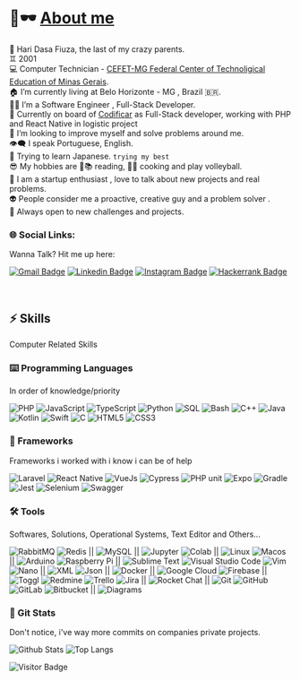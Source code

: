 #  👋🕶️ [About me](https://github.com/7131HDMC)

🐍 Hari Dasa Fiuza, the last of my crazy parents.</br>
♊ 2001</br>
💻 Computer Technician - [CEFET-MG Federal Center of Technoligical Education of Minas Gerais](https://www.cefetmg.br).</br>
🏠 I’m currently living at Belo Horizonte - MG , Brazil 🇧🇷. <br/>
👨‍💻 I’m a Software Engineer , Full-Stack Developer.<br/>
💸 Currently on board of [Codificar](https://codificar.com.br) as Full-Stack developer, working with PHP and React Native in logistic project</br>
🔭 I’m looking to improve myself and solve problems around me.<br/>
👁️‍🗨️ I speak Portuguese, English.</br>
💬 Trying to learn Japanese. `trying my best`<br/>
😎 My hobbies are 📖📚 reading, 🍳🔪 cooking and play volleyball.</br>
🎩 I am a startup enthusiast , love to talk about new projects and real problems.</br> 
👽 People consider me a proactive, creative guy and a problem solver .</br>
🍕 Always open to new challenges and projects.</br>

### 🌐 Social Links:

Wanna Talk? Hit me up here:

[![Gmail Badge](https://img.shields.io/badge/-haridasafiuza@gmail.com-c14438?style=flat-square&logo=Gmail&logoColor=white&link=mailto:haridasafiuza@gmail.com)](mailto:haridasafiuza@gmail.com)
[![Linkedin Badge](https://img.shields.io/badge/-hari-blue?style=flat-square&logo=Linkedin&logoColor=white&link=https://www.linkedin.com/in/hari-dasa-fiuza-183171164)](https://www.linkedin.com/in/hari-dasa-fiuza-183171164)
[![Instagram Badge](https://img.shields.io/badge/-hari_dade-8a3ab9?style=flat-square&logo=instagram&logoColor=white&link=https://instagram.com/hari_dade/)](https://instagram.com/hari_dade/)
[![Hackerrank Badge](https://img.shields.io/badge/-Hackerrank-2EC866?style=for-the-badge&logo=HackerRank&logoColor=white)](https://www.hackerrank.com/haridasafiuza)

</br>

## ⚡ Skills
Computer Related Skills

### ⌨️ Programming Languages
In order of knowledge/priority

![PHP](https://img.shields.io/badge/-PHP-black?style=for-the-badge&logo=php)
![JavaScript](https://img.shields.io/badge/-JavaScript-black?style=for-the-badge&logo=javascript)
![TypeScript](https://img.shields.io/badge/-TypeScript-black?style=for-the-badge&logo=typescript)
![Python](https://img.shields.io/badge/-Python-black?style=for-the-badge&logo=Python)
![SQL](https://img.shields.io/badge/-SQL-black?style=for-the-badge&logo=sql)
![Bash](https://img.shields.io/badge/-Bash-black?style=for-the-badge&logo=gnubash)
![C++](https://img.shields.io/badge/-C++-black?style=for-the-badge&logo=cplusplus)
![Java](https://img.shields.io/badge/-Java-black?style=for-the-badge&logo=java)
![Kotlin](https://img.shields.io/badge/-kotlin-black?style=for-the-badge&logo=kotlin)
![Swift](https://img.shields.io/badge/-Swift-black?style=for-the-badge&logo=Swift)
![C](https://img.shields.io/badge/-C-black?style=for-the-badge&logo=c)
![HTML5](https://img.shields.io/badge/-HTML5-black?style=for-the-badge&logo=html5)
![CSS3](https://img.shields.io/badge/-CSS3-black?style=for-the-badge&logo=css3)

### 🧠 Frameworks
Frameworks i worked with i know i can be of help

![Laravel](https://img.shields.io/badge/-Laravel-black?style=for-the-badge&logo=laravel)
![React Native](https://img.shields.io/badge/-React%20Native-black?style=for-the-badge&logo=react)
![VueJs](https://img.shields.io/badge/-VueJs-black?style=for-the-badge&logo=vuedotjs)
![Cypress](https://img.shields.io/badge/Cypress-black?style=for-the-badge&logo=cypress&logoColor=white)
![PHP unit](https://img.shields.io/badge/-PHPUnit-black?style=for-the-badge&logo=phpuinit)
![Expo](https://img.shields.io/badge/Expo-black?style=for-the-badge&logo=expo&logoColor=white)
![Gradle](https://img.shields.io/badge/gradle-black?style=for-the-badge&logo=gradle&logoColor=white)
![Jest](https://img.shields.io/badge/jest-black?style=for-the-badge&logo=jest&logoColor=white)
![Selenium](https://img.shields.io/badge/Selenium-black?style=for-the-badge&logo=Selenium&logoColor=white)
![Swagger](https://img.shields.io/badge/Swagger-black?style=for-the-badge&logo=Swagger&logoColor=white)

### 🛠️ Tools
Softwares, Solutions, Operational Systems, Text Editor and Others...

![RabbitMQ](https://img.shields.io/badge/-RabbitMQ-black?style=for-the-badge&logo=rabbitmq)
![Redis](https://img.shields.io/badge/-Redis-black?style=for-the-badge&logo=Redis)
||
![MySQL](https://img.shields.io/badge/Mysql-black?style=for-the-badge&logo=mysql)
||
![Jupyter](https://img.shields.io/badge/-Jupyter-black?style=for-the-badge&logo=jupyter)
![Colab](https://img.shields.io/badge/Colab-black?style=for-the-badge&logo=googlecolab&color=black)
||
![Linux](https://img.shields.io/badge/-Linux-black?style=for-the-badge&logo=linux)
![Macos](https://img.shields.io/badge/-Macos-black?style=for-the-badge&logo=apple)
|| 
![Arduino](https://img.shields.io/badge/Arduino-black?style=for-the-badge&logo=Arduino&logoColor=white)
![Raspberry Pi](https://img.shields.io/badge/Raspberry%20Pi-black?style=for-the-badge&logo=Raspberry%20Pi&logoColor=white)
||
![Sublime Text](https://img.shields.io/badge/-Sublime%20Text-black?style=for-the-badge&logo=sublimetext)
![Visual Studio Code](https://img.shields.io/badge/-Visual%20Studio%20Code-black?style=for-the-badge&logo=visualstudiocode)
![Vim](https://img.shields.io/badge/-Vim-black?style=for-the-badge&logo=vim)
![Nano](https://img.shields.io/badge/-Nano-black?style=for-the-badge&logo=nano)
||
![XML](https://img.shields.io/badge/-Xml-black?style=for-the-badge&logo=Xml)
![Json](https://img.shields.io/badge/-Json-black?style=for-the-badge&logo=json)
 ||
![Docker](https://img.shields.io/badge/-Docker-black?style=for-the-badge&logo=docker)
 ||
![Google Cloud](https://img.shields.io/badge/Google%20Cloud-black?style=for-the-badge&logo=google-cloud)
![Firebase](https://img.shields.io/badge/Firebase-black?style=for-the-badge&logo=firebase)
 ||
![Toggl](https://img.shields.io/badge/-Toggl-black?style=for-the-badge&logo=toggl)
![Redmine](https://img.shields.io/badge/-Redmine-black?style=for-the-badge&logo=redmine)
![Trello](https://img.shields.io/badge/-Trello-black?style=for-the-badge&logo=trello)
![Jira](https://img.shields.io/badge/-Jira-black?style=for-the-badge&logo=jira)
||
![Rocket Chat](https://img.shields.io/badge/-Rocket%20Chat-black?style=for-the-badge&logo=rocketdotchat)
||
![Git](https://img.shields.io/badge/-Git-black?style=for-the-badge&logo=git)
![GitHub](https://img.shields.io/badge/-GitHub-black?style=for-the-badge&logo=github)
![GitLab](https://img.shields.io/badge/-GitLab-black?style=for-the-badge&logo=gitlab)
![Bitbucket](https://img.shields.io/badge/-BitBucket-black?style=for-the-badge&logo=bitbucket)
||
![Diagrams](https://img.shields.io/badge/-Diagrams(UML)-black?style=for-the-badge&logo=diagrams.net)


### 🧿 Git Stats

Don't notice, i've way more commits on companies private projects.

![Github Stats](https://github-readme-stats.vercel.app/api?username=7131HDMC&count_private=true&show_icons=true&include_all_commits=true)
![Top Langs](https://github-readme-stats.vercel.app/api/top-langs/?username=7131HDMC&layout=compact)

![Visitor Badge](https://visitor-badge.laobi.icu/badge?page_id=7131HDMC.7131HDMC)
